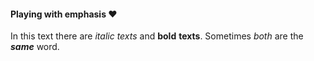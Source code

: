 #### Playing with emphasis :heart:
In this text there are *italic* _texts_ and **bold** __texts__.
Sometimes _both_ are the _**same**_ word.
